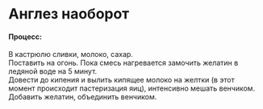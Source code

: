 # Англез наоборот

#### Процесс:

В кастрюлю сливки, молоко, сахар.  
Поставить на огонь. Пока смесь нагревается замочить желатин в ледяной воде на 5 минут.  
Довести до кипения и вылить кипящее молоко на желтки (в этот момент происходит пастеризация яиц), интенсивно мешать венчиком.  
Добавить желатин, объединить венчиком.
